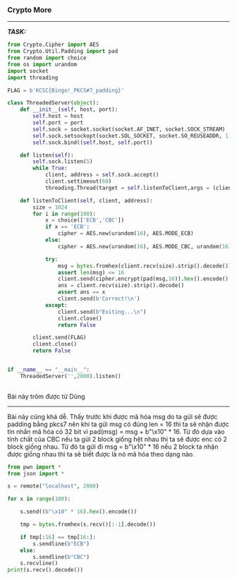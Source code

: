 
### Crypto More


---

**_TASK:_**

```py
from Crypto.Cipher import AES
from Crypto.Util.Padding import pad
from random import choice
from os import urandom
import socket
import threading

FLAG = b'KCSC{Bingo!_PKCS#7_padding}'

class ThreadedServer(object):
    def __init__(self, host, port):
        self.host = host
        self.port = port
        self.sock = socket.socket(socket.AF_INET, socket.SOCK_STREAM)
        self.sock.setsockopt(socket.SOL_SOCKET, socket.SO_REUSEADDR, 1)
        self.sock.bind((self.host, self.port))

    def listen(self):
        self.sock.listen(5)
        while True:
            client, address = self.sock.accept()
            client.settimeout(60)
            threading.Thread(target = self.listenToClient,args = (client,address)).start()

    def listenToClient(self, client, address):
        size = 1024
        for i in range(100):
            x = choice(['ECB','CBC'])
            if x == 'ECB':
                cipher = AES.new(urandom(16), AES.MODE_ECB)
            else:
                cipher = AES.new(urandom(16), AES.MODE_CBC, urandom(16))

            try:
                msg = bytes.fromhex(client.recv(size).strip().decode())
                assert len(msg) <= 16
                client.send(cipher.encrypt(pad(msg,16)).hex().encode() + b'\n')
                ans = client.recv(size).strip().decode()
                assert ans == x
                client.send(b'Correct!\n')
            except:
                client.send(b"Exiting...\n")
                client.close()
                return False

        client.send(FLAG)
        client.close()
        return False


if __name__ == "__main__":
    ThreadedServer('',2000).listen()
    
```

Bài này trôm được từ Dũng

---

Bài này cũng khá dễ. Thấy trước khi được mã hóa msg do ta gửi sẽ được padding bằng pkcs7 nên khi ta gửi msg có đúng len = 16 thì ta sẽ nhận được tin nhắn mã hóa có 32 bit vì pad(msg) = msg + b"\x10" * 16. 
Từ đó dựa vào tính chất của CBC nếu ta gửi 2 block giống hệt nhau thì ta sẽ được enc  có 2 block giống nhau. Từ đó ta gửi đi msg = b"\x10" * 16 nếu 2 block ta nhận được giống nhau thì ta sẽ biết được là nó mã hóa theo dạng nào.

```py
from pwn import *
from json import *

s = remote("localhost", 2000)

for x in range(100):

    s.send((b"\x10" * 16).hex().encode())

    tmp = bytes.fromhex(s.recv()[:-1].decode())

    if tmp[:16] == tmp[16:]:
        s.sendline(b"ECB")
    else:
        s.sendline(b"CBC")
    s.recvline()
print(s.recv().decode())
```
